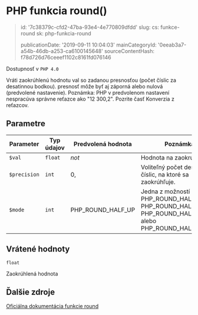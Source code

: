 PHP funkcia round()
===================

> id: '7c38379c-cfd2-47ba-93e4-4e770809dfdd'
> slug:
> 	cs: funkce-round
> 	sk: php-funkcia-round
> 
> publicationDate: '2019-09-11 10:04:03'
> mainCategoryId: '0eeab3a7-a54b-46db-a253-ca6100145648'
> sourceContentHash: f78d726d76ceeef1102c8161fd076146

Dostupnosť v `PHP 4.0`

Vráti zaokrúhlenú hodnotu val so zadanou presnosťou (počet číslic za desatinnou bodkou).
presnosť môže byť aj záporná alebo nulová (predvolené nastavenie).
Poznámka: PHP v predvolenom nastavení nespracúva správne reťazce ako "12 300,2". Pozrite časť Konverzia z reťazcov.


Parametre
--------------

| Parameter | Typ údajov | Predvolená hodnota | Poznámka |
|-----|-----|-----|-----|
| `$val` | `float` | *not* | Hodnota na zaokrúhlenie |
| `$precision` | `int` | 0, | Voliteľný počet desatinných číslic, na ktoré sa zaokrúhľuje. |
| `$mode` | `int` | PHP_ROUND_HALF_UP | Jedna z možností PHP_ROUND_HALF_UP, PHP_ROUND_HALF_DOWN, PHP_ROUND_HALF_EVEN alebo PHP_ROUND_HALF_ODD.


Vrátené hodnoty
----------------

`float`

Zaokrúhlená hodnota

Ďalšie zdroje
------------

[Oficiálna dokumentácia funkcie round](https://www.php.net/manual/en/function.round.php)

